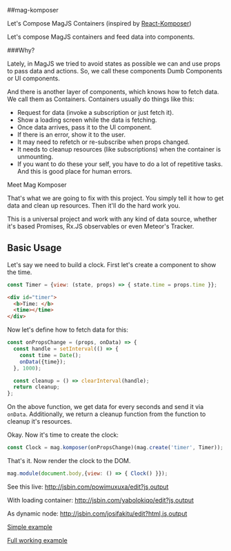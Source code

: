 ##mag-komposer

Let's Compose MagJS Containers (inspired by [React-Komposer](https://github.com/kadirahq/react-komposer))

Let's compose MagJS containers and feed data into components. 

###Why?

Lately, in MagJS we tried to avoid states as possible we can and use props to pass data and actions.
So, we call these components Dumb Components or UI components.

And there is another layer of components, which knows how to fetch data. We call them as Containers.
Containers usually do things like this:

* Request for data (invoke a subscription or just fetch it).
* Show a loading screen while the data is fetching.
* Once data arrives, pass it to the UI component.
* If there is an error, show it to the user.
* It may need to refetch or re-subscribe when props changed.
* It needs to cleanup resources (like subscriptions) when the container is unmounting.
* If you want to do these your self, you have to do a lot of repetitive tasks. And this is good place for human errors.

Meet Mag Komposer

That's what we are going to fix with this project.
You simply tell it how to get data and clean up resources. 
Then it'll do the hard work you.

This is a universal project and work with any kind of data source, whether it's based Promises, Rx.JS observables or even Meteor's Tracker.

## Basic Usage

Let's say we need to build a clock. First let's create a component to show the time.

```js
const Timer = {view: (state, props) => { state.time = props.time }};
```
```html
<div id="timer">
  <b>Time: </b>
  <time></time>
</div>
```

Now let's define how to fetch data for this:

```js
const onPropsChange = (props, onData) => {
  const handle = setInterval(() => {
    const time = Date();
    onData({time});
  }, 1000);

  const cleanup = () => clearInterval(handle);
  return cleanup;
};
```

On the above function, we get data for every seconds and send it via `onData`. Additionally, we return a cleanup function from the function to cleanup it's resources.

Okay. Now it's time to create the clock:

```js
const Clock = mag.komposer(onPropsChange)(mag.create('timer', Timer));
```

That's it. Now render the clock to the DOM.

```js
mag.module(document.body,{view: () => { Clock() }});
```

See this live: <http://jsbin.com/powimuxuxa/edit?js,output>

With loading container: <http://jsbin.com/yabolokiqo/edit?js,output>

As dynamic node: <http://jsbin.com/josifakitu/edit?html,js,output>

[Simple example](http://embed.plnkr.co/j4HjdnopEqw0LHZI5151/)

[Full working example](http://embed.plnkr.co/YZq93tsHKiIUPSBFtdPI/)
